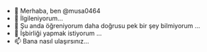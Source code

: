 - 👋 Merhaba, ben @musa0464
- 👀 İlgileniyorum...
- 🌱 Şu anda öğreniyorum daha doğrusu pek bir şey bilmiyorum ...
- 💞️ İşbirliği yapmak istiyorum ...
- 📫 Bana nasıl ulaşırsınız...
<!---
musa0464/musa0464 is a ✨ special ✨ repository because its `README.md` (this file) appears on your GitHub profile.
You can click the Preview link to take a look at your changes.
--->
